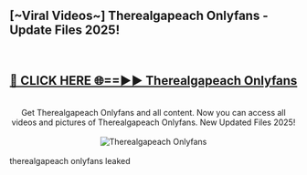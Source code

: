 <h2>[~Viral Videos~] Therealgapeach Onlyfans - Update Files 2025!</h2>
<br>
<div align="center">
<h2><a href="https://betterlinks.top/A2PfLJ" rel="nofollow">🔴 CLICK HERE 🌐==►► Therealgapeach Onlyfans</a></h2>
<br>
Get Therealgapeach Onlyfans and all content. Now you can access all videos and pictures of Therealgapeach Onlyfans. New Updated Files 2025!
<br>
<br>
<a href="https://betterlinks.top/A2PfLJ" rel="nofollow" data-target="animated-image.originalLink"><img src="https://i.ibb.co.com/WyWwxjT/player-gif2.gif" alt="Therealgapeach Onlyfans" style="max-width: 100%; display: inline-block;" data-target="animated-image.originalImage"></a>
</div>
<br>
therealgapeach onlyfans leaked